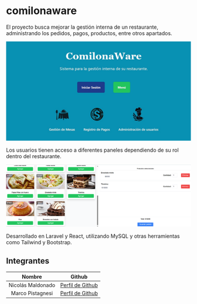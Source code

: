 # comilonaware

El proyecto busca mejorar la gestión interna de un restaurante,
administrando los pedidos, pagos, productos, entre otros apartados.

![screenshot1](./frontend/public/screenshot1.jpeg)

Los usuarios tienen acceso a diferentes paneles dependiendo
de su rol dentro del restaurante.

![screenshot2](./frontend/public/screenshot2.png)

Desarrollado en Laravel y React, utilizando MySQL y otras herramientas
como Tailwind y Bootstrap.

## Integrantes

| Nombre             | Github                                                   |
|:------------------:|:-------------------------------------------------------: |
| Nicolás Maldonado  | [Perfil de Github](https://github.com/nicodxlic)         |
| Marco Pistagnesi   | [Perfil de Github](https://github.com/elpista)           |